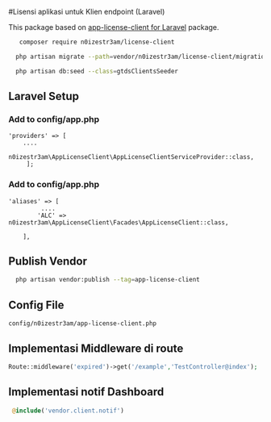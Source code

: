 #Lisensi aplikasi untuk Klien endpoint (Laravel)

This package based on [app-license-client for Laravel](https://github.com/irfaardy/app-license-client) package.


```bash
   composer require n0izestr3am/license-client
```

```bash
  php artisan migrate --path=vendor/n0izestr3am/license-client/migrations
```



```bash
  php artisan db:seed --class=gtdsClientsSeeder
```

<h2>Laravel Setup </h2>

<h3>Add to config/app.php</h3>

    'providers' => [
        ....
        n0izestr3am\AppLicenseClient\AppLicenseClientServiceProvider::class,
         ];

<h3>Add to config/app.php</h3>

    'aliases' => [
             ....
            'ALC' => n0izestr3am\AppLicenseClient\Facades\AppLicenseClient::class,
    
        ],

  <h2>Publish Vendor</h2>


```bash
  php artisan vendor:publish --tag=app-license-client
```

<h2>Config File</h2>

    config/n0izestr3am/app-license-client.php

<h2>Implementasi Middleware di route</h2>

```php
Route::middleware('expired')->get('/example','TestController@index');
```

<h2>Implementasi notif  Dashboard</h2>


```php
 @include('vendor.client.notif')
```


